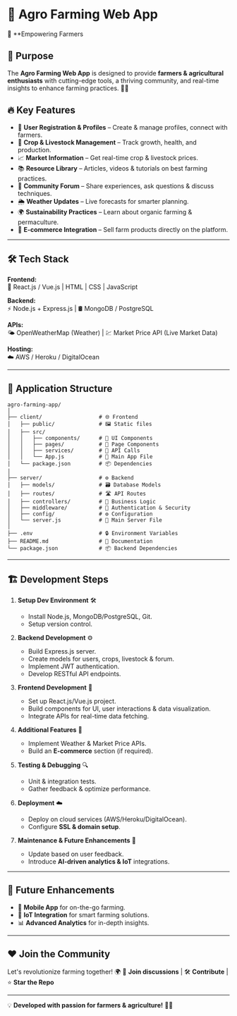 # 🌱 Agro Farming Web App

🚀 **Empowering Farmers


## 🎯 Purpose
The **Agro Farming Web App** is designed to provide **farmers & agricultural enthusiasts** with cutting-edge tools, a thriving community, and real-time insights to enhance farming practices. 🌾🚜

## 🔥 Key Features

- 👤 **User Registration & Profiles** – Create & manage profiles, connect with farmers.
- 🌿 **Crop & Livestock Management** – Track growth, health, and production.
- 📈 **Market Information** – Get real-time crop & livestock prices.
- 📚 **Resource Library** – Articles, videos & tutorials on best farming practices.
- 💬 **Community Forum** – Share experiences, ask questions & discuss techniques.
- 🌦 **Weather Updates** – Live forecasts for smarter planning.
- 🌍 **Sustainability Practices** – Learn about organic farming & permaculture.
- 🛒 **E-commerce Integration** – Sell farm products directly on the platform.

---

## 🛠️ Tech Stack

**Frontend:**  
🎨 React.js / Vue.js | HTML | CSS | JavaScript

**Backend:**  
⚡ Node.js + Express.js | 🛢️ MongoDB / PostgreSQL

**APIs:**  
🌤 OpenWeatherMap (Weather) | 💹 Market Price API (Live Market Data)

**Hosting:**  
☁️ AWS / Heroku / DigitalOcean

---

## 📂 Application Structure

```
agro-farming-app/
│
├── client/                  # 🌐 Frontend
│   ├── public/              # 🖼️ Static files
│   ├── src/
│   │   ├── components/      # 🧩 UI Components
│   │   ├── pages/           # 📄 Page Components
│   │   ├── services/        # 🔌 API Calls
│   │   └── App.js           # 🔑 Main App File
│   └── package.json         # 📦 Dependencies
│
├── server/                  # ⚙️ Backend
│   ├── models/              # 🗃️ Database Models
│   ├── routes/              # 🛣️ API Routes
│   ├── controllers/         # 🧠 Business Logic
│   ├── middleware/          # 🔐 Authentication & Security
│   ├── config/              # ⚙️ Configuration
│   └── server.js            # 🚀 Main Server File
│
├── .env                     # 🔒 Environment Variables
├── README.md                # 📜 Documentation
└── package.json             # 📦 Backend Dependencies
```

---

## 🏗️ Development Steps

1. **Setup Dev Environment** 🛠️  
   - Install Node.js, MongoDB/PostgreSQL, Git.
   - Setup version control.

2. **Backend Development** ⚙️  
   - Build Express.js server.
   - Create models for users, crops, livestock & forum.
   - Implement JWT authentication.
   - Develop RESTful API endpoints.

3. **Frontend Development** 🎨  
   - Set up React.js/Vue.js project.
   - Build components for UI, user interactions & data visualization.
   - Integrate APIs for real-time data fetching.

4. **Additional Features** 🚀  
   - Implement Weather & Market Price APIs.
   - Build an **E-commerce** section (if required).

5. **Testing & Debugging** 🔍  
   - Unit & integration tests.
   - Gather feedback & optimize performance.

6. **Deployment** ☁️  
   - Deploy on cloud services (AWS/Heroku/DigitalOcean).
   - Configure **SSL & domain setup**.

7. **Maintenance & Future Enhancements** 🔄  
   - Update based on user feedback.
   - Introduce **AI-driven analytics & IoT** integrations.

---

## 🚀 Future Enhancements

- 📱 **Mobile App** for on-the-go farming.
- 🤖 **IoT Integration** for smart farming solutions.
- 📊 **Advanced Analytics** for in-depth insights.

---

## ❤️ Join the Community
Let's revolutionize farming together! 🌍 
👥 **Join discussions** | 🛠️ **Contribute** | ⭐ **Star the Repo**

---

💡 **Developed with passion for farmers & agriculture!** 🌾🚀
